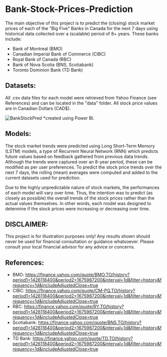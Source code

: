 # Bank-Stock-Prices-Prediction

The main objective of this project is to predict the (closing) stock market prices of each of the "Big Five" Banks in Canada for the next 7 days using historical data collected over a (scalable) period of 8+ years. These banks include:

- Bank of Montreal (BMO)
- Canadian Imperial Bank of Commerce (CIBC)
- Royal Bank of Canada (RBC)
- Bank of Nova Scotia (BNS, Scotiabank)
- Toronto Dominion Bank (TD Bank)

## Datasets:

All .csv data files for each model were retrieved from Yahoo Finance (see References) and can be located in the "data" folder. All stock price values are in Canadian Dollars (CAD$).

![BankStockPred](https://github.com/MarkLee7925/Bank-Stock-Prices-Prediction/assets/59748085/11d29d7e-1209-4c87-89a9-6cccade446c6)
*created using Power BI.

## Models:

The stock market trends were predicted using Long Short-Term Memory (LSTM) models, a type of Recurrent Neural Network (RNN) which predicts future values based on feedback gathered from previous data trends. Although the trends were captured over an 8-year period, these can be modified as per user preferences. To predict the stock price trends over the next 7 days, the rolling (mean) averages were computed and added to the current datasets used for prediction.

Due to the highly unpredictable nature of stock markets, the performances of each model will vary over time. Thus, the intention was to predict (as closely as possible) the overall trends of the stock prices rather than the actual values themselves. In other words, each model was designed to determine if the stock prices were increasing or decreasing over time.

## DISCLAIMER:

This project is for illustration purposes only! Any results shown should never be used for financial consultation or guidance whatsoever. Please consult your local financial advisor for any advice or concerns.

## References:

- BMO: https://finance.yahoo.com/quote/BMO.TO/history?period1=1426118400&period2=1675987200&interval=1d&filter=history&frequency=1d&includeAdjustedClose=true
- CIBC: https://finance.yahoo.com/quote/CM-PQ.TO/history?period1=1426118400&period2=1675987200&interval=1d&filter=history&frequency=1d&includeAdjustedClose=true
- RBC: https://finance.yahoo.com/quote/RY.TO/history?period1=1426118400&period2=1675987200&interval=1d&filter=history&frequency=1d&includeAdjustedClose=true
- Scotiabank: https://finance.yahoo.com/quote/BNS.TO/history?period1=1426118400&period2=1675987200&interval=1d&filter=history&frequency=1d&includeAdjustedClose=true
- TD Bank: https://finance.yahoo.com/quote/TD.TO/history?period1=1426118400&period2=1675987200&interval=1d&filter=history&frequency=1d&includeAdjustedClose=true
